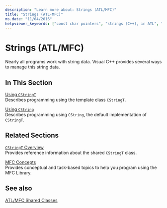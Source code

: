 ```yaml
---
description: "Learn more about: Strings (ATL/MFC)"
title: "Strings (ATL-MFC)"
ms.date: "11/04/2016"
helpviewer_keywords: ["const char pointers", "strings [C++], in ATL", "MFC [C++], string handling class", "MBCS [C++], CString support", "strings [C++], class CStringT", "char pointers", "reference counting [C++]", "strings [C++], string operations", "portability [C++], Unicode and ANSI string objects", "literal strings [C++], class CString", "copying string objects", "ATL, string handling class", "strings [C++], in MFC", "strings [C++]", "C-style strings", "language portability [C++]", "strings [C++], class CString", "literal strings [C++], class CStringT"]
---
```

# Strings (ATL/MFC)

Nearly all programs work with string data. Visual C++ provides several ways to manage this string data.

## In This Section

[Using `CStringT`](../atl-mfc-shared/using-cstringt.md)\
Describes programming using the template class `CStringT`.

[Using `CString`](../atl-mfc-shared/using-cstring.md)\
Describes programming using `CString`, the default implementation of `CStringT`.

## Related Sections

[`CStringT` Overview](../atl-mfc-shared/reference/cstringt-class.md)\
Provides reference information about the shared `CStringT` class.

[MFC Concepts](../mfc/mfc-concepts.md)\
Provides conceptual and task-based topics to help you program using the MFC Library.

## See also

[ATL/MFC Shared Classes](../atl-mfc-shared/atl-mfc-shared-classes.md)
